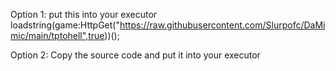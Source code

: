 Option 1: put this into your executor
loadstring(game:HttpGet("https://raw.githubusercontent.com/Slurpofc/DaMimic/main/tptohell",true))();

Option 2: Copy the source code and put it into your executor
